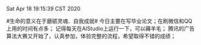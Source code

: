 Sat Apr 18 19:15:39 CST 2020

#生命的意义在于磨砺灵魂、自我成就#
今日主要在写毕业论文；在刷微信和QQ上用的时间有点多；
记得每天在AIStudio上运行一下，可以薅羊毛；
腾讯的广告算法大赛又开始了，认真参加，体验完整的流程，希望取得不错的成绩；
